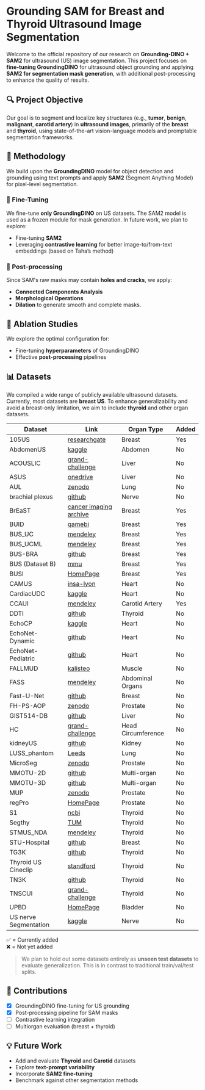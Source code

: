 # Grounding SAM for Breast and Thyroid Ultrasound Image Segmentation

Welcome to the official repository of our research on **Grounding-DINO + SAM2** for ultrasound (US) image segmentation. This project focuses on **fine-tuning GroundingDINO** for ultrasound object grounding and applying **SAM2 for segmentation mask generation**, with additional post-processing to enhance the quality of results.

## 🔍 Project Objective

Our goal is to segment and localize key structures (e.g., **tumor**, **benign**, **malignant**, **carotid artery**) in **ultrasound images**, primarily of the **breast** and **thyroid**, using state-of-the-art vision-language models and promptable segmentation frameworks.

## 🧪 Methodology

We build upon the **GroundingDINO** model for object detection and grounding using text prompts and apply **SAM2** (Segment Anything Model) for pixel-level segmentation.

### 🔧 Fine-Tuning

We fine-tune **only GroundingDINO** on US datasets. The SAM2 model is used as a frozen module for mask generation. In future work, we plan to explore:
- Fine-tuning **SAM2**
- Leveraging **contrastive learning** for better image-to/from-text embeddings (based on Taha’s method)

### 🔁 Post-processing

Since SAM's raw masks may contain **holes and cracks**, we apply:
- **Connected Components Analysis**
- **Morphological Operations**
- **Dilation**
to generate smooth and complete masks.

## 🧪 Ablation Studies

We explore the optimal configuration for:
- Fine-tuning **hyperparameters** of GroundingDINO
- Effective **post-processing** pipelines

## 📊 Datasets

We compiled a wide range of publicly available ultrasound datasets. Currently, most datasets are **breast US**. To enhance generalizability and avoid a breast-only limitation, we aim to include **thyroid** and other organ datasets.


| Dataset               | Link                                                                                                            | Organ Type        | Added |
|-----------------------|----------------------------------------------------------------------------------------------------------------|-------------------|-------|
| 105US                 | [researchgate](https://www.researchgate.net/publication/329586355_100_2D_US_Images_and_Tumor_Segmentation_Masks) | Breast            | Yes   |
| AbdomenUS             | [kaggle](https://www.kaggle.com/datasets/ignaciorlando/ussimandsegm)                                           | Abdomen           | No    |
| ACOUSLIC              | [grand-challenge](https://acouslic-ai.grand-challenge.org/overview-and-goals/)                                 | Liver             | No    |
| ASUS                  | [onedrive](https://onedrive.live.com/?authkey=%21AMIrL6S1cSjlo1I&id=7230D4DEC6058018%2191725&cid=7230D4DEC6058018) | Liver             | No    |
| AUL                   | [zenodo](https://zenodo.org/records/7272660)                                                                   | Lung              | No    |
| brachial plexus       | [github](https://github.com/Regional-US/brachial_plexus)                                                       | Nerve             | No    |
| BrEaST                | [cancer imaging archive](https://www.cancerimagingarchive.net/collection/breast-lesions-usg/)                  | Breast            | Yes   |
| BUID                  | [qamebi](https://qamebi.com/breast-ultrasound-images-database/)                                                | Breast            | Yes   |
| BUS_UC                | [mendeley](https://data.mendeley.com/datasets/3ksd7w7jkx/1)                                                    | Breast            | Yes   |
| BUS_UCML              | [mendeley](https://data.mendeley.com/datasets/7fvgj4jsp7/1)                                                    | Breast            | Yes   |
| BUS-BRA               | [github](https://github.com/wgomezf/BUS-BRA)                                                                   | Breast            | Yes   |
| BUS (Dataset B)       | [mmu](http://www2.docm.mmu.ac.uk/STAFF/M.Yap/dataset.php)                                                      | Breast            | Yes   |
| BUSI                  | [HomePage](https://scholar.cu.edu.eg/?q=afahmy/pages/dataset)                                                  | Breast            | Yes   |
| CAMUS                 | [insa-lyon](https://humanheart-project.creatis.insa-lyon.fr/database/#collection/6373703d73e9f0047faa1bc8)     | Heart             | No    |
| CardiacUDC            | [kaggle](https://www.kaggle.com/datasets/xiaoweixumedicalai/cardiacudc-dataset)                                | Heart             | No    |
| CCAUI                 | [mendeley](https://data.mendeley.com/datasets/d4xt63mgjm/1)                                                    | Carotid Artery    | Yes   |
| DDTI                  | [github](https://github.com/openmedlab/Awesome-Medical-Dataset/blob/main/resources/TN3K.md)                    | Thyroid           | No    |
| EchoCP                | [kaggle](https://www.kaggle.com/datasets/xiaoweixumedicalai/echocp)                                            | Heart             | No    |
| EchoNet-Dynamic       | [github](https://github.com/echonet/dynamic)                                                                   | Heart             | No    |
| EchoNet-Pediatric     | [github](https://echonet.github.io/pediatric)                                                                  | Heart             | No    |
| FALLMUD               | [kalisteo](https://kalisteo.cea.fr/index.php/fallmud/#)                                                        | Muscle            | No    |
| FASS                  | [mendeley](https://data.mendeley.com/datasets/4gcpm9dsc3/1)                                                    | Abdominal Organs  | No    |
| Fast-U-Net            | [github](https://github.com/vahidashkani/Fast-U-Net)                                                           | Breast            | No    |
| FH-PS-AOP             | [zenodo](https://zenodo.org/records/10829116)                                                                  | Prostate          | No    |
| GIST514-DB            | [github](https://github.com/howardchina/query2)                                                                | Liver             | No    |
| HC                    | [grand-challenge](https://hc18.grand-challenge.org/)                                                           | Head Circumference| No    |
| kidneyUS              | [github](https://github.com/rsingla92/kidneyUS)                                                                | Kidney            | No    |
| LUSS_phantom          | [Leeds](https://archive.researchdata.leeds.ac.uk/1263/)                                                        | Lung              | No    |
| MicroSeg              | [zenodo](https://zenodo.org/records/10475293)                                                                  | Prostate          | No    |
| MMOTU-2D              | [github](https://github.com/cv516Buaa/MMOTU_DS2Net)                                                            | Multi-organ       | No    |
| MMOTU-3D              | [github](https://github.com/cv516Buaa/MMOTU_DS2Net)                                                            | Multi-organ       | No    |
| MUP                   | [zenodo](https://zenodo.org/records/10475293)                                                                  | Prostate          | No    |
| regPro                | [HomePage](https://muregpro.github.io/data.html)                                                               | Prostate          | No    |
| S1                    | [ncbi](https://www.ncbi.nlm.nih.gov/pmc/articles/PMC8205136/)                                                  | Thyroid           | No    |
| Segthy                | [TUM](https://www.cs.cit.tum.de/camp/publications/segthy-dataset/)                                             | Thyroid           | No    |
| STMUS_NDA             | [mendeley](https://data.mendeley.com/datasets/3jykz7wz8d/1)                                                    | Thyroid           | No    |
| STU-Hospital          | [github](https://github.com/xbhlk/STU-Hospital)                                                                | Breast            | No    |
| TG3K                  | [github](https://github.com/openmedlab/Awesome-Medical-Dataset/blob/main/resources/TN3K.md)                    | Thyroid           | No    |
| Thyroid US Cineclip   | [standford](https://stanfordaimi.azurewebsites.net/datasets/a72f2b02-7b53-4c5d-963c-d7253220bfd5)              | Thyroid           | No    |
| TN3K                  | [github](https://github.com/openmedlab/Awesome-Medical-Dataset/blob/main/resources/TN3K.md)                    | Thyroid           | No    |
| TNSCUI                | [grand-challenge](https://github.com/openmedlab/Awesome-Medical-Dataset/blob/main/resources/TN-SCUI2020.md)    | Thyroid           | No    |
| UPBD                  | [HomePage](https://ubpd.worldwidetracing.com:9443/)                                                            | Bladder           | No    |
| US nerve Segmentation | [kaggle](https://www.kaggle.com/c/ultrasound-nerve-segmentation/data)                                          | Nerve             | No    |

✅ = Currently added  
❌ = Not yet added

> We plan to hold out some datasets entirely as **unseen test datasets** to evaluate generalization. This is in contrast to traditional train/val/test splits.

## 📌 Contributions

- [x] GroundingDINO fine-tuning for US grounding
- [x] Post-processing pipeline for SAM masks
- [ ] Contrastive learning integration
- [ ] Multiorgan evaluation (breast + thyroid)

## 💡 Future Work

- Add and evaluate **Thyroid** and **Carotid** datasets
- Explore **text-prompt variability**
- Incorporate **SAM2 fine-tuning**
- Benchmark against other segmentation methods
